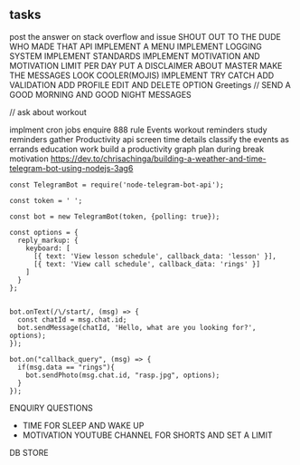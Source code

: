## tasks

post the answer on stack overflow and issue
SHOUT OUT TO THE DUDE WHO MADE THAT API
IMPLEMENT A MENU
IMPLEMENT LOGGING SYSTEM
IMPLEMENT STANDARDS
IMPLEMENT MOTIVATION AND MOTIVATION LIMIT PER DAY
PUT A DISCLAIMER ABOUT MASTER
MAKE THE MESSAGES LOOK COOLER(MOJIS)
IMPLEMENT TRY CATCH 
ADD VALIDATION
ADD PROFILE EDIT AND DELETE OPTION
‌Greetings
// SEND A GOOD MORNING AND GOOD NIGHT MESSAGES

// ask about workout


implment cron jobs
‌enquire
‌888 rule
‌Events
‌workout reminders
‌study reminders
‌gather Productivity api screen time details
‌classify the events as
‌errands
‌education
‌work
‌build a productivity graph
‌plan during break
‌motivation
https://dev.to/chrisachinga/building-a-weather-and-time-telegram-bot-using-nodejs-3ag6

```
const TelegramBot = require('node-telegram-bot-api');

const token = ' ';

const bot = new TelegramBot(token, {polling: true});

const options = {
  reply_markup: {
    keyboard: [
      [{ text: 'View lesson schedule', callback_data: 'lesson' }],
      [{ text: 'View call schedule', callback_data: 'rings' }]
    ]
  }
};


bot.onText(/\/start/, (msg) => {
  const chatId = msg.chat.id;
  bot.sendMessage(chatId, 'Hello, what are you looking for?', options);
});

bot.on("callback_query", (msg) => {
  if(msg.data == "rings"){
    bot.sendPhoto(msg.chat.id, "rasp.jpg", options);
  }
});

```

ENQUIRY QUESTIONS
- TIME FOR SLEEP AND WAKE UP
- MOTIVATION YOUTUBE CHANNEL FOR SHORTS AND SET A LIMIT



DB STORE